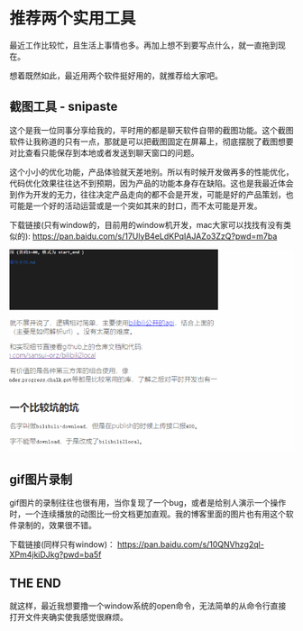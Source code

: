 # 推荐两个实用工具

[tag]:工具|推荐|水
[create]:2022-06-09

最近工作比较忙，且生活上事情也多。再加上想不到要写点什么，就一直拖到现在。

想着既然如此，最近用两个软件挺好用的，就推荐给大家吧。

## 截图工具 - snipaste

这个是我一位同事分享给我的，平时用的都是聊天软件自带的截图功能。这个截图软件让我称道的只有一点，那就是可以把截图固定在屏幕上，彻底摆脱了截图想要对比查看只能保存到本地或者发送到聊天窗口的问题。

这个小小的优化功能，产品体验就天差地别。所以有时候开发做再多的性能优化，代码优化效果往往达不到预期，因为产品的功能本身存在缺陷。这也是我最近体会到作为开发的无力，往往决定产品走向的都不会是开发，可能是好的产品策划，也可能是一个好的活动运营或是一个突如其来的封口，而不太可能是开发。

下载链接(只有window的，目前用的window机开发，mac大家可以找找有没有类似的): <https://pan.baidu.com/s/17UlyB4eLdKPqIAJAZo3ZzQ?pwd=m7ba>

![snipaste](../images/snipaste.gif)

## gif图片录制

gif图片的录制往往也很有用，当你复现了一个bug，或者是给别人演示一个操作时，一个连续播放的动图比一份文档更加直观。我的博客里面的图片也有用这个软件录制的，效果很不错。

下载链接(同样只有window)： <https://pan.baidu.com/s/10QNVhzg2ql-XPm4jkiDJkg?pwd=ba5f>

## THE END

就这样，最近我想要撸一个window系统的open命令，无法简单的从命令行直接打开文件夹确实使我感觉很麻烦。